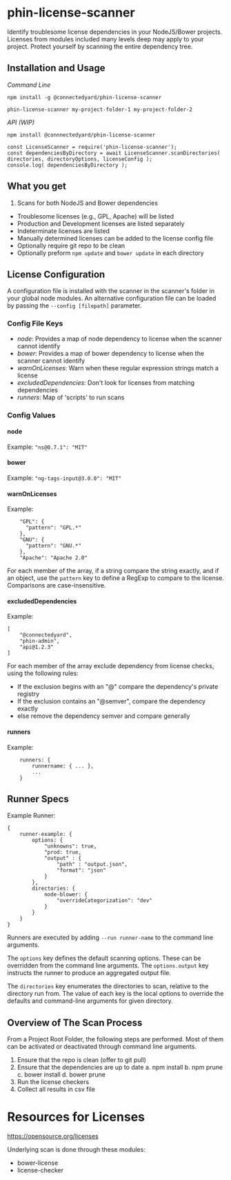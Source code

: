 # phin-license-scanner

Identify troublesome license dependencies in your NodeJS/Bower projects. Licenses
from modules included many levels deep may apply to your project. Protect yourself
by scanning the entire dependency tree.


## Installation and Usage

*Command Line*
```
npm install -g @connectedyard/phin-license-scanner

phin-license-scanner my-project-folder-1 my-project-folder-2
```

*API (WIP)*
```
npm install @connnectedyard/phin-license-scanner

const LicenseScanner = require('phin-license-scanner');
const dependenciesByDirectory = await LicenseScanner.scanDirectories( directories, directoryOptions, licenseConfig );
console.log( dependenciesByDirectory );

```


## What you get

1. Scans for both NodeJS and Bower dependencies
+ Troublesome licenses (e.g., GPL, Apache) will be listed
+ Production and Development licenses are listed separately
+ Indeterminate licenses are listed
+ Manually determined licenses can be added to the license config file
+ Optionally require git repo to be clean
+ Optionally preform `npm update` and `bower update` in each directory

## License Configuration

A configuration file is installed with the scanner in the scanner's folder in your global node modules. An alternative
configuration file can be loaded by passing the `--config [filepath]` parameter.

### Config File Keys
* *node*: Provides a map of node dependency to license when the scanner cannot identify
* *bower*: Provides a map of bower dependency to license when the scanner cannot identify
* *warnOnLicenses*: Warn when these regular expression strings match a license
* *excludedDependencies*: Don't look for licenses from matching dependencies
* *runners*: Map of 'scripts' to run scans

### Config Values

#### node

Example: `"ns@0.7.1": "MIT"`

#### bower

Example: `"ng-tags-input@3.0.0": "MIT"`

#### warnOnLicenses

Example: 
```
    "GPL": {
      "pattern": "GPL.*"
    },
    "GNU": {
      "pattern": "GNU.*"
    },
    "Apache": "Apache 2.0"
```

For each member of the array, if a string compare the string exactly, and if an object, use the `pattern` key to define a RegExp to compare to the license. Comparisons are case-insensitive.

#### excludedDependencies

Example:
```
[
	"@connectedyard",
	"phin-admin",
	"api@1.2.3"
]
```

For each member of the array exclude dependency from license checks, using the following rules:
* If the exclusion begins with an "@" compare the dependency's private registry
* If the exclusion contains an "@semver", compare the dependency exactly
* else remove the dependency semver and compare generally

#### runners

Example:
```
	runners: {
		runnername: { ... },
		...
	}
```

## Runner Specs

Example Runner:
```
{
	runner-example: {
		options: {
			"unknowns": true,
			"prod: true,
			"output" : {
				"path" : "output.json",
				"format": "json"
			}
		},
		directories: {
			node-blower: {
				"overrideCategorization": "dev"
			}
		}
	}
}
```

Runners are executed by adding `--run runner-name` to the command line arguments.

The `options` key defines the default scanning options. These can be overridden from the command line arguments. The `options.output` key instructs the runner to produce an aggregated output file.

The `directories` key enumerates the directories to scan, relative to the directory run from. The value of each key is the
local options to override the defaults and command-line arguments for given directory.

## Overview of The Scan Process

From a Project Root Folder, the following steps are performed. Most of them can be activated
or deactivated through command line arguments.

1. Ensure that the repo is clean (offer to git pull)
2. Ensure that the dependencies are up to date
    a. npm install
    b. npm prune
    c. bower install
    d. bower prune
3. Run the license checkers
4. Collect all results in csv file

# Resources for Licenses
    
https://opensource.org/licenses

Underlying scan is done through these modules:
 * bower-license
 * license-checker


